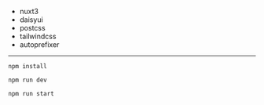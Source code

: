 - nuxt3
- daisyui
- postcss
- tailwindcss
- autoprefixer

---

```
npm install
```

```
npm run dev
```

```
npm run start
```
